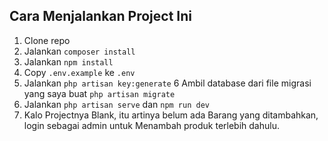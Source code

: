 ## Cara Menjalankan Project Ini

1. Clone repo
2. Jalankan `composer install`
3. Jalankan `npm install`
4. Copy `.env.example` ke `.env`
5. Jalankan `php artisan key:generate`
6  Ambil database dari file migrasi yang saya buat `php artisan migrate`
7. Jalankan `php artisan serve` dan `npm run dev`
8. Kalo Projectnya Blank, itu artinya belum ada Barang yang ditambahkan, login sebagai admin untuk Menambah produk terlebih dahulu.
